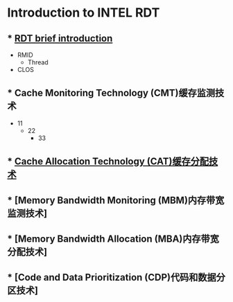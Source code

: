# Introduction to INTEL RDT
## * [RDT brief introduction](https://github.com/pengfwan0317/Intel-RDT/blob/master/Resource%20Director%20Technology)
* RMID
	* Thread
* CLOS
## * Cache Monitoring Technology (CMT)缓存监测技术 <br>
* 11
	* 22
		* 33
## * [Cache Allocation Technology (CAT)缓存分配技术](https://github.com/pengfwan0317/Intel-RDT/blob/master/CAT/Cache%20Allocation%20Technology)
## * [Memory Bandwidth Monitoring (MBM)内存带宽监测技术]
## * [Memory Bandwidth Allocation (MBA)内存带宽分配技术]
## * [Code and Data Prioritization (CDP)代码和数据分区技术]
